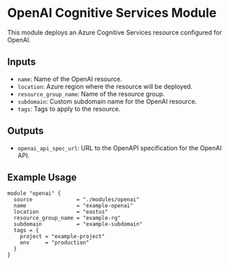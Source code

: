 # OpenAI Cognitive Services Module

This module deploys an Azure Cognitive Services resource configured for OpenAI.

## Inputs

- `name`: Name of the OpenAI resource.
- `location`: Azure region where the resource will be deployed.
- `resource_group_name`: Name of the resource group.
- `subdomain`: Custom subdomain name for the OpenAI resource.
- `tags`: Tags to apply to the resource.

## Outputs

- `openai_api_spec_url`: URL to the OpenAPI specification for the OpenAI API.

## Example Usage

```hcl
module "openai" {
  source              = "./modules/openai"
  name                = "example-openai"
  location            = "eastus"
  resource_group_name = "example-rg"
  subdomain           = "example-subdomain"
  tags = {
    project = "example-project"
    env     = "production"
  }
}
```

